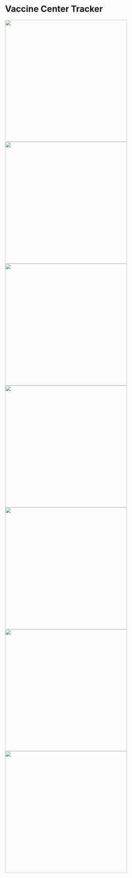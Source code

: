 # Vaccine Center Tracker

<img src="screenshots/s1.jpg" width="400">
<img src="screenshots/s2.jpg" width="400">
<img src="screenshots/s3.jpg" width="400">
<img src="screenshots/s4.jpg" width="400">
<img src="screenshots/s5.jpg" width="400">
<img src="screenshots/s6.jpg" width="400">
<img src="screenshots/s7.jpg" width="400">

